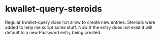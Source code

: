 # kwallet-query-steroids
Regular kwallet-query does not allow to create new entries.
Steroids were added to help me script some stuff. Now if the entry does not exist it will default to a new Password entry being created.
